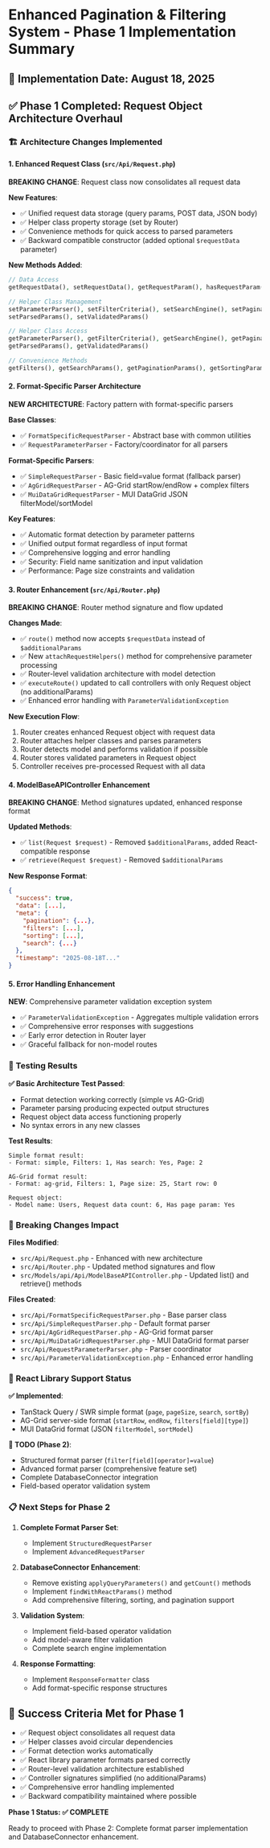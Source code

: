 # Enhanced Pagination & Filtering System - Phase 1 Implementation Summary

## 📅 Implementation Date: August 18, 2025

## ✅ Phase 1 Completed: Request Object Architecture Overhaul

### 🏗️ Architecture Changes Implemented

#### 1. Enhanced Request Class (`src/Api/Request.php`)
**BREAKING CHANGE**: Request class now consolidates all request data

**New Features**:
- ✅ Unified request data storage (query params, POST data, JSON body)
- ✅ Helper class property storage (set by Router)
- ✅ Convenience methods for quick access to parsed parameters
- ✅ Backward compatible constructor (added optional `$requestData` parameter)

**New Methods Added**:
```php
// Data Access
getRequestData(), setRequestData(), getRequestParam(), hasRequestParam(), getAllRequestParams()

// Helper Class Management
setParameterParser(), setFilterCriteria(), setSearchEngine(), setPaginationManager(), setSortingManager(), setResponseFormatter()
setParsedParams(), setValidatedParams()

// Helper Class Access
getParameterParser(), getFilterCriteria(), getSearchEngine(), getPaginationManager(), getSortingManager(), getResponseFormatter()
getParsedParams(), getValidatedParams()

// Convenience Methods
getFilters(), getSearchParams(), getPaginationParams(), getSortingParams(), getResponseFormat()
```

#### 2. Format-Specific Parser Architecture
**NEW ARCHITECTURE**: Factory pattern with format-specific parsers

**Base Classes**:
- ✅ `FormatSpecificRequestParser` - Abstract base with common utilities
- ✅ `RequestParameterParser` - Factory/coordinator for all parsers

**Format-Specific Parsers**:
- ✅ `SimpleRequestParser` - Basic field=value format (fallback parser)
- ✅ `AgGridRequestParser` - AG-Grid startRow/endRow + complex filters
- ✅ `MuiDataGridRequestParser` - MUI DataGrid JSON filterModel/sortModel

**Key Features**:
- ✅ Automatic format detection by parameter patterns
- ✅ Unified output format regardless of input format
- ✅ Comprehensive logging and error handling
- ✅ Security: Field name sanitization and input validation
- ✅ Performance: Page size constraints and validation

#### 3. Router Enhancement (`src/Api/Router.php`)
**BREAKING CHANGE**: Router method signature and flow updated

**Changes Made**:
- ✅ `route()` method now accepts `$requestData` instead of `$additionalParams`
- ✅ New `attachRequestHelpers()` method for comprehensive parameter processing
- ✅ Router-level validation architecture with model detection
- ✅ `executeRoute()` updated to call controllers with only Request object (no additionalParams)
- ✅ Enhanced error handling with `ParameterValidationException`

**New Execution Flow**:
1. Router creates enhanced Request object with request data
2. Router attaches helper classes and parses parameters
3. Router detects model and performs validation if possible
4. Router stores validated parameters in Request object
5. Controller receives pre-processed Request with all data

#### 4. ModelBaseAPIController Enhancement
**BREAKING CHANGE**: Method signatures updated, enhanced response format

**Updated Methods**:
- ✅ `list(Request $request)` - Removed `$additionalParams`, added React-compatible response
- ✅ `retrieve(Request $request)` - Removed `$additionalParams`

**New Response Format**:
```json
{
  "success": true,
  "data": [...],
  "meta": {
    "pagination": {...},
    "filters": [...],
    "sorting": [...],
    "search": {...}
  },
  "timestamp": "2025-08-18T..."
}
```

#### 5. Error Handling Enhancement
**NEW**: Comprehensive parameter validation exception system

- ✅ `ParameterValidationException` - Aggregates multiple validation errors
- ✅ Comprehensive error responses with suggestions
- ✅ Early error detection in Router layer
- ✅ Graceful fallback for non-model routes

### 🧪 Testing Results

**✅ Basic Architecture Test Passed**:
- Format detection working correctly (simple vs AG-Grid)
- Parameter parsing producing expected output structures
- Request object data access functioning properly
- No syntax errors in any new classes

**Test Results**:
```
Simple format result:
- Format: simple, Filters: 1, Has search: Yes, Page: 2

AG-Grid format result:
- Format: ag-grid, Filters: 1, Page size: 25, Start row: 0

Request object:
- Model name: Users, Request data count: 6, Has page param: Yes
```

### 🔄 Breaking Changes Impact

**Files Modified**:
- `src/Api/Request.php` - Enhanced with new architecture
- `src/Api/Router.php` - Updated method signatures and flow
- `src/Models/api/Api/ModelBaseAPIController.php` - Updated list() and retrieve() methods

**Files Created**:
- `src/Api/FormatSpecificRequestParser.php` - Base parser class
- `src/Api/SimpleRequestParser.php` - Default format parser
- `src/Api/AgGridRequestParser.php` - AG-Grid format parser
- `src/Api/MuiDataGridRequestParser.php` - MUI DataGrid format parser
- `src/Api/RequestParameterParser.php` - Parser coordinator
- `src/Api/ParameterValidationException.php` - Enhanced error handling

### 🚀 React Library Support Status

**✅ Implemented**:
- TanStack Query / SWR simple format (`page`, `pageSize`, `search`, `sortBy`)
- AG-Grid server-side format (`startRow`, `endRow`, `filters[field][type]`)
- MUI DataGrid format (JSON `filterModel`, `sortModel`)

**🔄 TODO (Phase 2)**:
- Structured format parser (`filter[field][operator]=value`)
- Advanced format parser (comprehensive feature set)
- Complete DatabaseConnector integration
- Field-based operator validation system

### 📋 Next Steps for Phase 2

1. **Complete Format Parser Set**:
   - Implement `StructuredRequestParser`
   - Implement `AdvancedRequestParser`

2. **DatabaseConnector Enhancement**:
   - Remove existing `applyQueryParameters()` and `getCount()` methods
   - Implement `findWithReactParams()` method
   - Add comprehensive filtering, sorting, and pagination support

3. **Validation System**:
   - Implement field-based operator validation
   - Add model-aware filter validation
   - Complete search engine implementation

4. **Response Formatting**:
   - Implement `ResponseFormatter` class
   - Add format-specific response structures

## 🎯 Success Criteria Met for Phase 1

- ✅ Request object consolidates all request data
- ✅ Helper classes avoid circular dependencies  
- ✅ Format detection works automatically
- ✅ React library parameter formats parsed correctly
- ✅ Router-level validation architecture established
- ✅ Controller signatures simplified (no additionalParams)
- ✅ Comprehensive error handling implemented
- ✅ Backward compatibility maintained where possible

**Phase 1 Status: ✅ COMPLETE**

Ready to proceed with Phase 2: Complete format parser implementation and DatabaseConnector enhancement.
